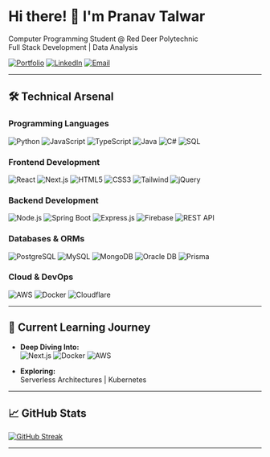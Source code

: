 # Hi there! 👋 I'm Pranav Talwar

 Computer Programming Student @ Red Deer Polytechnic  
 Full Stack Development |  Data Analysis



[![Portfolio](https://badgen.net/badge/Portfolio/pranavtalwar.ca/green?icon=material-ui)](https://www.pranavtalwar.ca)
[![LinkedIn](https://badgen.net/badge/LinkedIn/Connect/0077B5?icon=linkedin)](https://www.linkedin.com/in/pranav-talwar1)
[![Email](https://badgen.net/badge/Email/Reach%20Out/D14836?icon=gmail)](mailto:talwarpranav929@gmail.com)



---

## 🛠️ Technical Arsenal

### **Programming Languages**
![Python](https://img.shields.io/badge/Python-3776AB?style=for-the-badge&logo=python&logoColor=white)
![JavaScript](https://img.shields.io/badge/JavaScript-F7DF1E?style=for-the-badge&logo=javascript&logoColor=black)
![TypeScript](https://img.shields.io/badge/TypeScript-007ACC?style=for-the-badge&logo=typescript&logoColor=white)
![Java](https://img.shields.io/badge/Java-ED8B00?style=for-the-badge&logo=java&logoColor=white)
![C#](https://img.shields.io/badge/C%23-239120?style=for-the-badge&logo=c-sharp&logoColor=white)
![SQL](https://img.shields.io/badge/SQL-4479A1?style=for-the-badge&logo=mysql&logoColor=white)

### **Frontend Development**
![React](https://img.shields.io/badge/React-20232A?style=for-the-badge&logo=react)
![Next.js](https://img.shields.io/badge/Next.js-000000?style=for-the-badge&logo=nextdotjs)
![HTML5](https://img.shields.io/badge/HTML5-4479A1?style=for-the-badge&logo=html5)
![CSS3](https://img.shields.io/badge/CSS3-1572B6?style=for-the-badge&logo=css3)
![Tailwind](https://img.shields.io/badge/Tailwind_CSS-3776AB?style=for-the-badge&logo=tailwind-css)
![jQuery](https://img.shields.io/badge/jQuery-0769AD?style=for-the-badge&logo=jquery)

### **Backend Development**
![Node.js](https://img.shields.io/badge/Node.js-ED8B00?style=for-the-badge&logo=nodedotjs)
![Spring Boot](https://img.shields.io/badge/Spring_Boot-F7DF1E?style=for-the-badge&logo=spring)
![Express.js](https://img.shields.io/badge/Express.js-000000?style=for-the-badge&logo=express)
![Firebase](https://img.shields.io/badge/Firebase-FFCA28?style=for-the-badge&logo=firebase&logoColor=black)
![REST API](https://img.shields.io/badge/REST_API-FF6C37?style=for-the-badge&logo=json)

### **Databases & ORMs**
![PostgreSQL](https://img.shields.io/badge/PostgreSQL-F80000?style=for-the-badge&logo=postgresql)
![MySQL](https://img.shields.io/badge/MySQL-4EA94B?style=for-the-badge&logo=mysql)
![MongoDB](https://img.shields.io/badge/MongoDB-4479A1?style=for-the-badge&logo=mongodb)
![Oracle DB](https://img.shields.io/badge/Oracle-316192?style=for-the-badge&logo=oracle)
![Prisma](https://img.shields.io/badge/Prisma-3982CE?style=for-the-badge&logo=Prisma)

### **Cloud & DevOps**
![AWS](https://img.shields.io/badge/AWS-232F3E?style=for-the-badge&logo=amazonaws)
![Docker](https://img.shields.io/badge/Docker-F38020?style=for-the-badge&logo=docker)
![Cloudflare](https://img.shields.io/badge/Cloudflare-2496ED?style=for-the-badge&logo=cloudflare)


---

## 🌱 Current Learning Journey

- **Deep Diving Into:**  
  ![Next.js](https://img.shields.io/badge/-Next.js-000000?logo=nextdotjs)
  ![Docker](https://img.shields.io/badge/-Docker-2496ED?logo=docker)
  ![AWS](https://img.shields.io/badge/-AWS-232F3E?logo=amazonaws)

- **Exploring:**  
  Serverless Architectures | Kubernetes

---

## 📈 GitHub Stats

[![GitHub Streak](https://streak-stats.demolab.com?user=Pranav-Talwar&theme=dark)](https://git.io/streak-stats)


---



